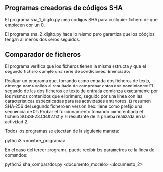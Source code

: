 ## Programas creadoras de códigos SHA

El programa sha_1_digito.py crea códigos SHA para cualquier fichero de que empiecen con un 0. 

El programa sha_2_digito.py hace lo mismo pero garantiza que los códgios tengan al menos dos ceros seguidos. 

## Comparador de ficheros

El programa verifica que los ficheros tienen la misma estructa y que el segundo fichero cumple una serie de condiciones. Enunciado:

Realizar un programa que, tomando como entrada dos ficheros de texto, obtenga como salida el resultado de comprobar estas dos condiciones: El segundo de los dos ficheros de texto de entrada comienza exactamente por los mismos contenidos que el primero, seguido por una línea con las características especificadas para las actividades anteriores. El resumen SHA-256 del segundo fichero en versión hex: tiene como prefijo una secuencia de 0’s Probar el funcionamiento tomando como entrada el fichero SGSSI-23.CB.02.txt.y el resultante de la prueba realizada en la actividad 2.

Todos los programas se ejecutan de la siguiente manera: 

python3 <nombre_programa>

En el caso del tercer programa, puede recibir los parametros de la línea de comandos:

python3 sha_comparador.py <documento_modelo> <documento_2>
